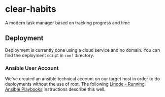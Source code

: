 # clear-habits

A modern task manager based on tracking progress and time

## Deployment

Deployment is currently done using a cloud service and no domain. You can find the deployment script in `conf` directory.

### Ansible User Account

We've created an ansible technical account on our target host in order to do deployments without the use of root. The following [Linode - Running Ansible Playbooks](https://www.linode.com/docs/applications/configuration-management/running-ansible-playbooks/) instructions describe this well.
